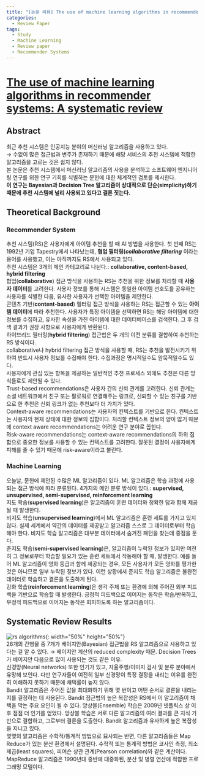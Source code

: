 ```yaml
---
title: "[논문 리뷰] The use of machine learning algorithms in recommender systems: A systematic review"
categories:
  - Review Paper
tags:
  - Study
  - Machine Learning
  - Review paper
  - Recommender Systems
---
```


# [The use of machine learning algorithms in recommender systems: A systematic review](https://arxiv.org/ftp/arxiv/papers/1511/1511.05263.pdf)     
     
## Abstract     
최근 추천 시스템은 인공지능 분야의 머신러닝 알고리즘을 사용하고 있다.    
→ 수없이 많은 접근법과 변주가 존재하기 때문에 해당 서비스의 추천 시스템에 적합한 알고리즘을 고르는 것은 쉽지 않다.   
본 논문은 추천 시스템에서 머신러닝 알고리즘의 사용을 분석하고 소프트웨어 엔지니어링 연구를 위한 연구 기회를 식별하는 문헌에 대한 체계적인 검토를 제시한다.   
**이 연구는 Bayesian과 Decision Tree 알고리즘이 상대적으로 단순(simplicity)하기 때문에 추천 시스템에 널리 사용되고 있다고 결론 짓는다.**     
     
## Theoretical Background            
### Recommender System    
추천 시스템(RS)은 사용자에게 아이템 추천을 할 때 AI 방법을 사용한다. 첫 번째 RS는 1992년 기업 Tapestry에서 나타났는데, __협업 필터링(*collaborative filtering*__ 이라는 용어를 사용했고, 이는 아직까지도 RS에서 사용되고 있다.   
추천 시스템은 3개의 메인 카테고리로 나뉜다.: **collaborative, content-based, hybrid filtering**    
협업(**collaborative**) 접근 방식을 사용하는 RS는 추천을 위한 정보를 처리할 때 **사용자 데이터**를 고려한다. 사용자 정보를 통해 시스템은 동일한 아이템 선호도를 공유하는 사용자를 식별한 다음, 유사한 사용자가 선택한 아이템을 제안한다.    
콘텐츠 기반(**content-based**) 필터링 접근 방식을 사용하는 RS는 접근할 수 있는 **아이템 데이터**에 따라 추천한다. 사용자가 특정 아이템을 선택하면 RS는 해당 아이템에 대한 정보를 수집하고, 유사한 속성을 가진 아이템에 대한 데이터베이스를 검색한다. 그 후 검색 결과가 권장 사항으로 사용자에게 반환된다.       
하이브리드 필터링(**hybrid filtering**) 접근법은 두 개의 이전 분류를 결합하여 추천하는 RS 방식이다.    
collaborative나 hybrid filtering 접근 방식을 사용할 때, RS는 추천을 발전시키기 위하여 반드시 사용자 정보를 수집해야 한다. 수집과정은 명시적일수도 암묵적일수도 있다.      
사용자에게 관심 있는 항목을 제공하는 일반적인 추천 프로세스 외에도 추천은 다른 방식들로도 제안될 수 있다.       
Trust-based recommendations은 사용자 간의 신뢰 관계를 고려한다. 신뢰 관계는 소셜 네트워크에서 친구 또는 팔로워로 연결해주는 링크로, 신뢰할 수 있는 친구를 기반으로 한 추천은 신뢰 링크가 없는 추천보다 더 가치가 있다.   
Context-aware recommendations는 사용자의 컨텍스트를 기반으로 한다. 컨텍스트는 사용자의 현재 상태에 대한 정보의 집합이다. 처리할 컨텍스트 정보의 양이 많기 때문에 context aware recommendations는 어려운 연구 분야로 꼽힌다.     
Risk-aware recommendations는 context-aware recommendations의 하위 집합으로 중요한 정보를 사용할 수 있는 컨텍스트를 고려한다. 잘못된 결정이 사용자에게 피해를 줄 수 있기 때문에 risk-aware이라고 불린다.      
          
### Machine Learning     
오늘날, 문헌에 제안된 수많은 ML 알고리즘이 있다. ML 알고리즘은 학습 과정에 사용되는 접근 방식에 따라 분류된다. 4가지의 메인 분류 방식이 있다.: **supervised, unsupervised, semi-supervised, reinforcement learning**    
지도 학습(**supervised learning**)은 알고리즘이 훈련 데이터와 정확한 답과 함께 제공될 때 발생한다.    
비지도 학습(**unsupervised learning**)에서 ML 알고리즘은 훈련 세트를 가지고 있지 않다. 실제 세계에서 약간의 데이터를 제공받고 알고리즘 스스로 그 데이터로부터 학습해야 한다. 비지도 학습 알고리즘은 대부분 데이터에서 숨겨진 패턴을 찾는데 중점을 둔다.    
준지도 학습(**semi-supervised learning**)은, 알고리즘이 누락된 정보가 있지만 여전히 그 정보로부터 학습할 필요가 있는 훈련 세트에서 작동해야 할 때, 발생한다. 예를 들어 ML 알고리즘이 영화 등급과 함께 제공되는 경우, 모든 사용자가 모든 영화를 평가한 것은 아니므로 일부 누락된 정보가 있다. 이런 상황에서 준지도 학습 알고리즘은 불완전 데이터로 학습하고 결론을 도출하게 된다.     
강화 학습(**reinforcement learning**)은 생각 주체 또는 환경에 의해 주어진 외부 피드백을 기반으로 학습할 때 발생한다. 긍정적 피드백으로 이어지는 동작은 학습/반복하고, 부정적 피드백으로 이어지는 동작은 회피하도록 하는 알고리즘이다.     
                   
## Systematic Review Results            
![rs algorithms](https://user-images.githubusercontent.com/104043279/171341248-a4927412-511c-43b0-a2f3-e709d4a7ac45.JPG){: width="50%" height="50%"}       
26개의 간행물 중 7개가 베이지안(Bayesian) 접근법을 RS 알고리즘으로 사용하고 있다는 걸 알 수 있다. → 베이지안 계산의 reduced complexity 때문. Decision Trees가 베이지안 다음으로 많이 사용되는 것도 같은 이유.       
신경망(Neural networks) 또한 인기가 있고, 자율주행/이미지 검사 및 분류 분야에서 유망해 보인다. 다만 연구자들이 여전히 일부 신경망이 특정 결정을 내리는 이유를 완전히 이해하지 못하기 때문에 채택률이 높지 않다.        
Bandit 알고리즘은 주어진 값을 최대화하기 위해 몇 번이고 어떤 순서로 결론을 내리는지를 결정하는 데 사용된다. Bandit 접근법의 높은 복잡성은 RS에서 이 알고리즘이 채택을 막는 주요 요인이 될 수 있다. 앙상블(Ensemble) 학습은 2009년 넷플릭스 상 이후 점점 더 인기를 얻었다. 앙상블 학습은 서로 다른 알고리즘의 여러 결과를 큰 지식 기반으로 결합하고, 그로부터 결론을 도출한다. Bandit 알고리즘과 유사하게 높은 복잡성을 지니고 있다.       
몇몇의 알고리즘은 수학적/통계적 방법으로 묘사되는 반면, 다른 알고리즘들은 Map Reduce가 있는 분산 환경에서 설명된다. 수학적 또는 통계적 방법은 코사인 측정, 최소 제곱(least squares), 피어슨 상관 관계(Pearson correlation)와 같은 계산이다. MapReduce 알고리즘은 1990년대 중반에 대중화된, 분산 및 병렬 연산에 적합한 프로그래밍 모델이다. 